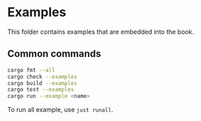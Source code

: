 # Examples

This folder contains examples that are embedded into the book.

## Common commands

```bash
cargo fmt --all
cargo check --examples
cargo build --examples
cargo test --examples
cargo run --example <name>
```

To run all example, use `just runall`.
